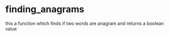 # finding_anagrams
this a function which finds if two words are anagram and returns a boolean value
